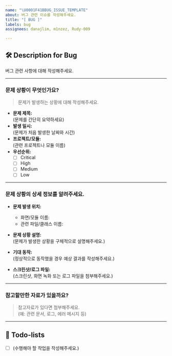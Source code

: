 ```yaml
---
name: "\U0001F41BBUG_ISSUE_TEMPLATE"
about: 버그 관련 이슈를 작성해주세요.
title: "[ BUG ]"
labels: bug
assignees: danajlim, m1nzez, Rudy-009

---
```


## 🛠️ Description for Bug
버그 관련 사항에 대해 작성해주세요.

---

### 문제 상황이 무엇인가요?
> 문제가 발생하는 상황에 대해 작성해주세요.
- **문제 제목:**  
  (문제를 간단히 요약하세요)
- **발생 일시:**  
  (문제가 처음 발생한 날짜와 시간)
- **프로젝트/모듈:**  
  (관련 프로젝트나 모듈 이름)
- **우선순위:**  
  - [ ] Critical
  - [ ] High
  - [ ] Medium
  - [ ] Low

---

### 문제 상황의 상세 정보를 알려주세요.
- **문제 발생 위치:**  
  - 화면/모듈 이름:  
  - 관련 파일/클래스 이름:  

- **문제 상황 설명:**  
  (문제가 발생한 상황을 구체적으로 설명해주세요.)  

- **기대 동작:**  
  (정상적으로 동작했을 경우 예상 결과를 작성해주세요.)

- **스크린샷/로그 파일:**  
  (스크린샷, 화면 녹화 또는 로그 파일을 첨부해주세요.)

---

### 참고할만한 자료가 있을까요?
> 참고자료가 있다면 첨부해주세요.  
(예: 관련 문서, 로그, 에러 메시지 등)

---

## 📝 Todo-lists
- [ ] (수행해야 할 작업을 작성해주세요.)
